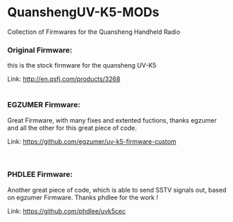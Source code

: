# QuanshengUV-K5-MODs
Collection of Firmwares for the Quansheng Handheld Radio

<h3>Original Firmware:</h3>

this is the stock firmware for the quansheng UV-K5

Link:
http://en.qsfj.com/products/3268<br><br>

<h3>EGZUMER Firmware:</h3>

Great Firmware, with many fixes and extented fuctions, thanks egzumer and all the other for this great piece of code.

Link:
https://github.com/egzumer/uv-k5-firmware-custom<br><br><br>

<h3>PHDLEE Firmware:</h3>

Another great piece of code, which is able to send SSTV signals out, based on egzumer Firmware. Thanks phdlee for the work !

Link:
https://github.com/phdlee/uvk5cec<br><br>
